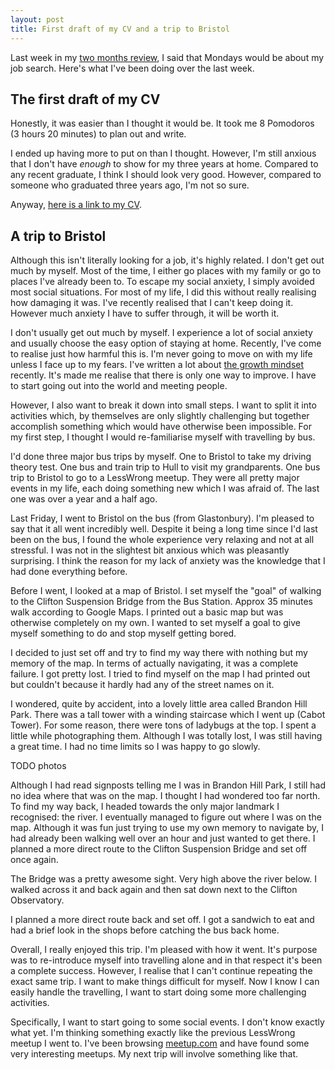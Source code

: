 ```yaml
---
layout: post
title: First draft of my CV and a trip to Bristol
---
```


Last week in my [two months review](/two-months-of-blogging/), I said that Mondays would be about my job search. Here's what I've been doing over the last week.


## The first draft of my CV

Honestly, it was easier than I thought it would be. It took me 8 Pomodoros (3 hours 20 minutes) to plan out and write. 

I ended up having more to put on than I thought. However, I'm still anxious that I don't have *enough* to show for my three years at home. Compared to any recent graduate, I think I should look very good. However, compared to someone who graduated three years ago, I'm not so sure. 

Anyway, [here is a link to my CV](/cv/).

## A trip to Bristol

Although this isn't literally looking for a job, it's highly related. I don't get out much by myself. Most of the time, I either go places with my family or go to places I've already been to. To escape my social anxiety, I simply avoided most social situations. For most of my life, I did this without really realising how damaging it was. I've recently realised that I can't keep doing it. However much anxiety I have to suffer through, it will be worth it. 


I don't usually get out much by myself. I experience a lot of social anxiety and usually choose the easy option of staying at home. Recently, I've come to realise just how harmful this is. I'm never going to move on with my life unless I face up to my fears. I've written a lot about [the growth mindset](/the-growth-mindset-applied-to-my-life-part-1/) recently. It's made me realise that there is only one way to improve. I have to start going out into the world and meeting people. 

However, I also want to break it down into small steps. I want to split it into activities which, by themselves are only slightly challenging but together accomplish something which would have otherwise been impossible. For my first step, I thought I would re-familiarise myself with travelling by bus. 

I'd done three major bus trips by myself. One to Bristol to take my driving theory test. One bus and train trip to Hull to visit my grandparents. One bus trip to Bristol to go to a LessWrong meetup. They were all pretty major events in my life, each doing something new which I was afraid of. The last one was over a year and a half ago. 

Last Friday, I went to Bristol on the bus (from Glastonbury). I'm pleased to say that it all went incredibly well. Despite it being a long time since I'd last been on the bus, I found the whole experience very relaxing and not at all stressful. I was not in the slightest bit anxious which was pleasantly surprising. I think the reason for my lack of anxiety was the knowledge that I had done everything before. 

Before I went, I looked at a map of Bristol. I set myself the "goal" of walking to the Clifton Suspension Bridge from the Bus Station. Approx 35 minutes walk according to Google Maps. I printed out a basic map but was otherwise completely on my own. I wanted to set myself a goal to give myself something to do and stop myself getting bored.

I decided to just set off and try to find my way there with nothing but my memory of the map. In terms of actually navigating, it was a complete failure. I got pretty lost. I tried to find myself on the map I had printed out but couldn't because it hardly had any of the street names on it. 

I wondered, quite by accident, into a lovely little area called Brandon Hill Park. There was a tall tower with a winding staircase which I went up (Cabot Tower). For some reason, there were tons of ladybugs at the top. I spent a little while photographing them. Although I was totally lost, I was still having a great time. I had no time limits so I was happy to go slowly. 

TODO photos

Although I had read signposts telling me I was in Brandon Hill Park, I still had no idea where that was on the map. I thought I had wondered too far north. To find my way back, I headed towards the only major landmark I recognised: the river. I eventually managed to figure out where I was on the map. Although it was fun just trying to use my own memory to navigate by, I had already been walking well over an hour and just wanted to get there. I planned a more direct route to the Clifton Suspension Bridge and set off once again. 

The Bridge was a pretty awesome sight. Very high above the river below. I walked across it and back again and then sat down next to the Clifton Observatory. 

I planned a more direct route back and set off. I got a sandwich to eat and had a brief look in the shops before catching the bus back home. 

Overall, I really enjoyed this trip. I'm pleased with how it went. It's purpose was to re-introduce myself into travelling alone and in that respect it's been a complete success. However, I realise that I can't continue repeating the exact same trip. I want to make things difficult for myself. Now I know I can easily handle the travelling, I want to start doing some more challenging activities. 

Specifically, I want to start going to some social events. I don't know exactly what yet. I'm thinking something exactly like the previous LessWrong meetup I went to. I've been browsing [meetup.com](http://www.meetup.com/) and have found some very interesting meetups. My next trip will involve something like that. 
